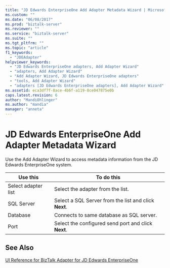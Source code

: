 ```yaml
---
title: "JD Edwards EnterpriseOne Add Adapter Metadata Wizard | Microsoft Docs"
ms.custom: ""
ms.date: "06/08/2017"
ms.prod: "biztalk-server"
ms.reviewer: ""
ms.service: "biztalk-server"
ms.suite: ""
ms.tgt_pltfrm: ""
ms.topic: "article"
f1_keywords: 
  - "JDEAdapter"
helpviewer_keywords: 
  - "JD Edwards EnterpriseOne adapters, Add Adapter Wizard"
  - "adapters, Add Adapter Wizard"
  - "Add Adapter Wizard, JD Edwards EnterpriseOne adapters"
  - "tools, Add Adapter Wizard"
  - "adapters [JD Edwards EnterpriseOne adapters], Add Adapter Wizard"
ms.assetid: eca3df7f-8ace-4b6f-a119-8ce047875e0b
caps.latest.revision: 6
author: "MandiOhlinger"
ms.author: "mandia"
manager: "anneta"
---
```

# JD Edwards EnterpriseOne Add Adapter Metadata Wizard
Use the Add Adapter Wizard to access metadata information from the JD Edwards EnterpriseOne system.  
  
|Use this|To do this|  
|--------------|----------------|  
|Select adapter list|Select the adapter from the list.|  
|SQL Server|Select a SQL Server from the list and click **Next**.|  
|Database|Connects to same database as SQL server.|  
|Port|Select the configured send port and click **Next**.|  
  
## See Also  
 [UI Reference for BizTalk Adapter for JD Edwards EnterpriseOne](../core/ui-reference-for-biztalk-adapter-for-jd-edwards-enterpriseone.md)